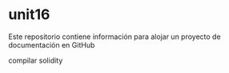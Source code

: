 # unit16
Este repositorio contiene información para alojar un proyecto de documentación en GitHub

compilar solidity

